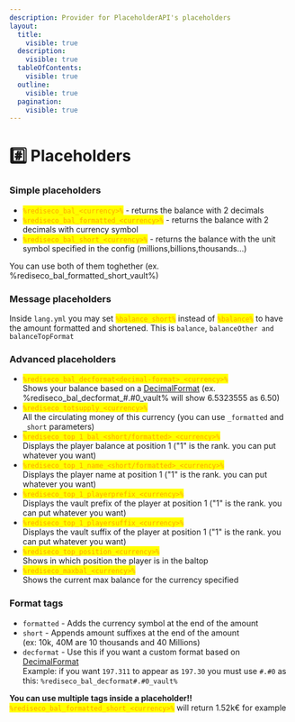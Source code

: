 ```yaml
---
description: Provider for PlaceholderAPI's placeholders
layout:
  title:
    visible: true
  description:
    visible: true
  tableOfContents:
    visible: true
  outline:
    visible: true
  pagination:
    visible: true
---
```


# #️⃣ Placeholders

### Simple placeholders

* <mark style="color:orange;">`%rediseco_bal_<currency>%`</mark> - returns the balance with 2 decimals
* <mark style="color:orange;">`%rediseco_bal_formatted_<currency>%`</mark> - returns the balance with 2 decimals with currency symbol
* <mark style="color:orange;">`%rediseco_bal_short_<currency>%`</mark> - returns the balance with the unit symbol specified in the config (millions,billions,thousands...)

You can use both of them toghether (ex. %rediseco\_bal\_formatted\_short\_vault%)

### Message placeholders

Inside `lang.yml` you may set <mark style="color:orange;">`%balance_short%`</mark> instead of <mark style="color:orange;">`%balance%`</mark> to have the amount formatted and shortened. This is `balance`, `balanceOther and` `balanceTopFormat`

### Advanced placeholders

* <mark style="color:orange;">`%rediseco_bal_decformat<decimal-format>_<currency>%`</mark>\
  Shows your balance based on a [DecimalFormat](https://www.baeldung.com/java-decimalformat) (ex. %rediseco\_bal\_decformat\_#.#0\_vault% will show 6.5323555 as 6.50)
* <mark style="color:orange;">`%rediseco_totsupply_<currency>%`</mark>\
  All the circulating money of this currency (you can use `_formatted` and `_short` parameters)
* <mark style="color:orange;">`%rediseco_top_1_bal_<short/formatted>_<currency>%`</mark>\
  Displays the player balance at position 1 ("1" is the rank. you can put whatever you want)
* <mark style="color:orange;">`%rediseco_top_1_name_<short/formatted>_<currency>%`</mark>\
  Displays the player name at position 1 ("1" is the rank. you can put whatever you want)
* <mark style="color:orange;">`%rediseco_top_1_playerprefix_<currency>%`</mark>\
  Displays the vault prefix of the player at position 1 ("1" is the rank. you can put whatever you want)
* <mark style="color:orange;">`%rediseco_top_1_playersuffix_<currency>%`</mark>\
  Displays the vault suffix of the player at position 1 ("1" is the rank. you can put whatever you want)
* <mark style="color:orange;">`%rediseco_top_position_<currency>%`</mark>\
  Shows in which position the player is in the baltop
* <mark style="color:orange;">`%rediseco_maxbal_<currency>%`</mark>\
  Shows the current max balance for the currency specified

### Format tags

* `formatted` - Adds the currency symbol at the end of the amount
* `short` - Appends amount suffixes at the end of the amount\
  (ex: 10k, 40M are 10 thousands and 40 Millions)
* `decformat` - Use this if you want a custom format based on [DecimalFormat](https://www.baeldung.com/java-decimalformat)\
  Example: if you want `197.311` to appear as `197.30` you must use `#.#0` as this: `%rediseco_bal_decformat#.#0_vault%`

**You can use multiple tags inside a placeholder!!**\
<mark style="color:orange;">`%rediseco_bal_formatted_short_<currency>%`</mark> will return 1.52k€ for example
